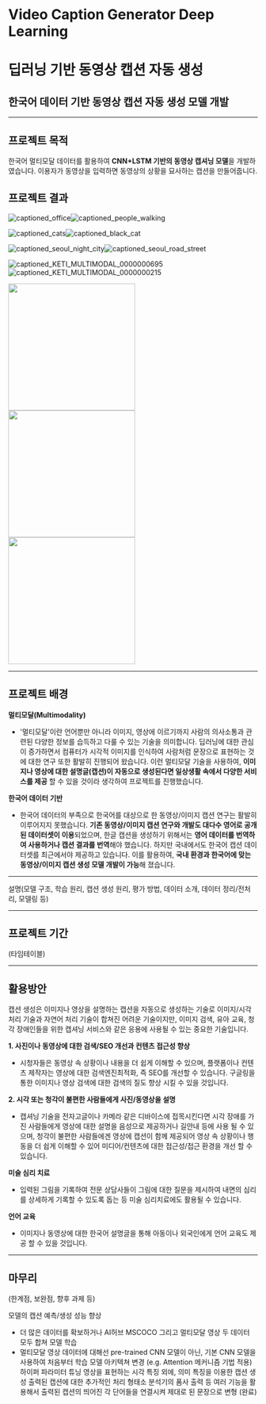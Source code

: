 # Video Caption Generator Deep Learning 

# 딥러닝 기반 동영상 캡션 자동 생성
## 한국어 데이터 기반 동영상 캡션 자동 생성 모델 개발
---

## 프로젝트 목적

한국어 멀티모달 데이터를 활용하여 **CNN+LSTM 기반의 동영상 캡셔닝 모델**을 개발하였습니다. 이용자가 동영상을 입력하면 동영상의 상황을 묘사하는 캡션을 만들어줍니다.

## 프로젝트 결과

![captioned_office](https://user-images.githubusercontent.com/38115693/153170767-f47adbe6-db3f-4bae-abc0-58c47bdac226.gif)![captioned_people_walking](https://user-images.githubusercontent.com/38115693/153171395-11b209c1-f0b5-4075-8c43-759b69a278a5.gif)

![captioned_cats](https://user-images.githubusercontent.com/38115693/153171356-24403b58-fa3c-482b-b9c7-b558b45ca465.gif)![captioned_black_cat](https://user-images.githubusercontent.com/38115693/153180977-65572efb-2083-4981-a3ed-12c9ebbbbb00.gif)

![captioned_seoul_night_city](https://user-images.githubusercontent.com/38115693/153171118-a93533c4-4e47-408a-ba8d-50f0597c0adb.gif)![captioned_seoul_road_street](https://user-images.githubusercontent.com/38115693/153171144-62f41be7-4bad-45bd-a2c7-0b786e4661a1.gif)

![captioned_KETI_MULTIMODAL_0000000695](https://user-images.githubusercontent.com/38115693/153171433-5aca8f3d-5832-4004-a7db-b63d7bc3a371.gif)![captioned_KETI_MULTIMODAL_0000000215](https://user-images.githubusercontent.com/38115693/153171459-394a5fcc-deba-45e5-845a-aa05a327a0e9.gif)

<img src="https://user-images.githubusercontent.com/38115693/153171626-08746848-62f4-479c-960c-18478380bf33.gif" width="256"><img src="https://user-images.githubusercontent.com/38115693/153171646-18e6adac-ed1f-4f6f-9bf2-1a8a1d045300.gif" width="256"><img src="https://user-images.githubusercontent.com/38115693/153171658-c2d88d7b-4d85-4cde-a52d-425a7b948c36.gif" width="256">

---
## 프로젝트 배경

**멀티모달(Multimodality)**
- '멀티모달'이란 언어뿐만 아니라 이미지, 영상에 이르기까지 사람의 의사소통과 관련된 다양한 정보를 습득하고 다룰 수 있는 기술을 의미합니다. 딥러닝에 대한 관심이 증가하면서 컴퓨터가 시각적 이미지를 인식하여 사람처럼 문장으로 표현하는 것에 대한 연구 또한 활발히 진행되어 왔습니다. 이런 멀티모달 기술을 사용하여, **이미지나 영상에 대한 설명글(캡션)이 자동으로 생성된다면 일상생활 속에서 다양한 서비스를 제공** 할 수 있을 것이라 생각하여 프로젝트를 진행했습니다. 

**한국어 데이터 기반**
- 한국어 데이터의 부족으로 한국어를 대상으로 한 동영상/이미지 캡션 연구는 활발히 이루어지지 못했습니다. **기존 동영상/이미지 캡션 연구와 개발도 대다수 영어로 공개된 데이터셋이 이용**되었으며, 한글 캡션을 생성하기 위해서는 **영어 데이터를 번역하여 사용하거나 캡션 결과를 번역**해야 했습니다. 하지만 국내에서도 한국어 캡션 데이터셋를 최근에서야 제공하고 있습니다. 이를 활용하여, **국내 환경과 한국어에 맞는 동영상/이미지 캡션 생성 모델 개발이 가능**해 졌습니다. 

---

설명(모델 구조, 학습 원리, 캡션 생성 원리, 평가 방법, 데이터 소개, 데이터 정리/전처리, 모델링 등)


---
## 프로젝트 기간

(타임테이블)


---
## 활용방안

캡션 생성은 이미지나 영상을 설명하는 캡션을 자동으로 생성하는 기술로 이미지/시각 처리 기술과 자연어 처리 기술이 합쳐진 어려운 기술이지만, 이미지 검색, 유아 교육, 청각 장애인들을 위한 캡셔닝 서비스와 같은 응용에 사용될 수 있는 중요한 기술입니다.

**1. 사진이나 동영상에 대한 검색/SEO 개선과 컨텐츠 접근성 향상**
- 시청자들은 동영상 속 상황이나 내용을 더 쉽게 이해할 수 있으며, 플랫폼이나 컨텐츠 제작자는 영상에 대한 검색엔진최적화, 즉 SEO를 개선할 수 있습니다. 구글링을 통한 이미지나 영상 검색에 대한 검색의 질도 향상 시킬 수 있을 것입니다.

**2. 시각 또는 청각이 불편한 사람들에게 사진/동영상을 설명**
- 캡셔닝 기술을 전자고글이나 카메라 같은 디바이스에 접목시킨다면 시각 장애를 가진 사람들에게 영상에 대한 설명을 음성으로 제공하거나 길안내 등에 사용 될 수 있으며, 청각이 불편한 사람들에겐 영상에 캡션이 함께 제공되어 영상 속 상황이나 행동을 더 쉽게 이해할 수 있어 미디어/컨텐츠에 대한 접근성/접근 환경을 개선 할 수 있습니다.

**미술 심리 치료**
- 입력된 그림을 기록하여 전문 상담사들이 그림에 대한 질문을 제시하여 내면의 심리를 상세하게 기록할 수 있도록 돕는 등 미술 심리치료에도 활용될 수 있습니다.

**언어 교육**
- 이미지나 동영상에 대한 한국어 설명글을 통해 아동이나 외국인에게 언어 교육도 제공 할 수 있을 것입니다. 

---
## 마무리

(한계점, 보완점, 향후 과제 등)

모델의 캡션 예측/생성 성능 향상
- 더 많은 데이터를 확보하거나 AI허브 MSCOCO 그리고 멀티모달 영상 두 데이터 모두 합쳐 모델 학습
- 멀티모달 영상 데이터에 대해선 pre-trained CNN 모델이 아닌, 기본 CNN 모델을 사용하여 처음부터 학습
모델 아키텍쳐 변경 (e.g. Attention 메커니즘 기법 적용)
하이퍼 파라미터 튜닝
영상을 표현하는 시각 특징 외에, 의미 특징을 이용한 캡션 생성
출력된 캡션에 대한 추가적인 처리
형태소 분석기의 품사 출력 등 여러 기능을 활용해서 출력된 캡션의 띄어진 각 단어들을 연결시켜 제대로 된 문장으로 변형 (완료)



